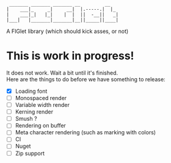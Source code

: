 ```
 _______ _______ _______ __         __   
|    ___|_     _|     __|  |.-----.|  |_ 
|    ___|_|   |_|    |  |  ||  -__||   _|
|___|   |_______|_______|__||_____||____|
```                                         

A FIGlet library (which should kick asses, or not)

# This is work in progress!

It does not work. Wait a bit until it's finished.  
Here are the things to do before we have something to release:  
- [x] Loading font
- [ ] Monospaced render
- [ ] Variable width render
- [ ] Kerning render
- [ ] Smush ?
- [ ] Rendering on buffer
- [ ] Meta character rendering (such as marking with colors)
- [ ] CI
- [ ] Nuget
- [ ] Zip support
